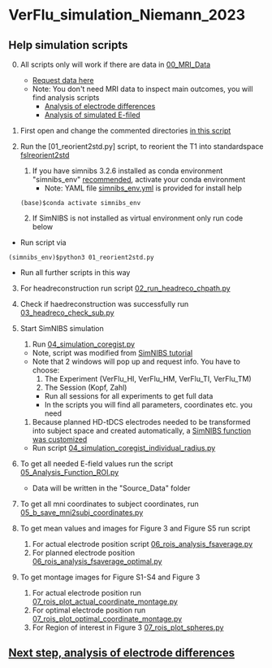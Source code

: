 # VerFlu_simulation_Niemann_2023

## Help simulation scripts

0. All scripts only will work if there are data in [00_MRI_Data](../00_MRI_Data)
   - [Request data here](mailto:filip.niemann@med.uni-greifswald.de)
   - Note: You don't need MRI data to inspect main outcomes, you will find analysis scripts
     - [Analysis of electrode differences](../03_Analysis_Electrode_Difference/README.md)
     - [Analysis of simulated E-filed](../04_Analysis_Simulated_E-fields/README.md)
1. First open and change the commented directories [in this script](00_pathmanager.py)
2. Run the [01_reorient2std.py] script, to reorient the T1 into standardspace [fslreorient2std](https://fsl.fmrib.ox.ac.uk/fsl/fslwiki/Orientation%20Explained)

   1. If you have simnibs 3.2.6 installed as conda environment "simnibs_env" [recommended](https://simnibs.github.io/simnibs/build/html/installation/conda.html), activate your conda environment
      - Note: YAML file [simnibs_env.yml](simnibs_env.yml) is provided for install help

    ```{bash}
    (base)$conda activate simnibs_env
    ```  

   2. If SimNIBS is not installed as virtual environment only run code below

- Run script via

```{bash}
(simnibs_env)$python3 01_reorient2std.py
```

- Run all further scripts in this way

3. For headreconstruction run script [02_run_headreco_chpath.py](02_run_headreco_chpath.py)
4. Check if haedreconstruction was successfully run [03_headreco_check_sub.py](03_headreco_check_sub.py)
5. Start SimNIBS simulation
   1. Run [04_simulation_coregist.py](04_simulation_coregist.py)
   - Note, script was modified from [SimNIBS tutorial](https://simnibs.github.io/simnibs/build/html/tutorial/scripting.html) 
   - Note that 2 windows will pop up and request info. You have to choose: 
     1. The Experiment (VerFlu_HI, VerFlu_HM, VerFlu_TI, VerFlu_TM) 
     2. The Session (Kopf, Zahl)
     - Run all sessions for all experiments to get full data
     - In the scripts you will find all parameters, coordinates etc. you need
   1. Because planned HD-tDCS electrodes needed to be transformed into subject space and created automatically, a [SimNIBS function was customized](SimNIBS_enhanced/Readout_E_fields_roi_and_mask.py)
   - Run script [04_simulation_coregist_individual_radius.py](04_simulation_coregist_individual_radius.py)
  
6. To get all needed E-field values run the script [05_Analysis_Function_ROI.py](05_Analysis_Function_ROI.py)
    - Data will be written in the "Source_Data" folder 
7. To get all mni coordinates to subject coordinates, run [05_b_save_mni2subj_coordinates.py](05_b_save_mni2subj_coordinates.py)

8. To get mean values and images for Figure 3 and Figure S5 run script
   1.  For actual electrode position script  [06_rois_analysis_fsaverage.py](06_rois_analysis_fsaverage.py)
   2.  For planned electrode position [06_rois_analysis_fsaverage_optimal.py](06_rois_analysis_fsaverage_optimal.py)
   
9.  To get montage images for Figure S1-S4 and Figure 3
    1.  For actual electrode position run  [07_rois_plot_actual_coordinate_montage.py](07_rois_plot_actual_coordinate_montage.py)
    2.  For optimal electrode position run [07_rois_plot_optimal_coordinate_montage.py](07_rois_plot_optimal_coordinate_montage.py)
    3.  For Region of interest in Figure 3 [07_rois_plot_spheres.py](07_rois_plot_spheres.py)

## [Next step, analysis of electrode differences](../03_Analysis_Electrode_Difference/README.md)
